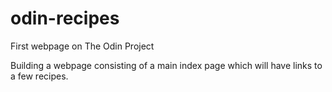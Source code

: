 # odin-recipes
First webpage on The Odin Project

Building a webpage consisting of a main index page which will have links to a few recipes. 
